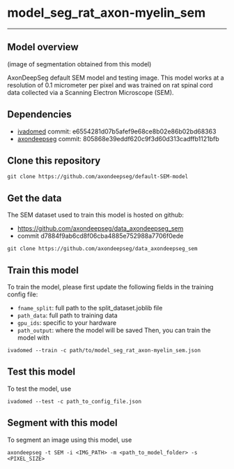 # model_seg_rat_axon-myelin_sem
---

## Model overview
(image of segmentation obtained from this model)

AxonDeepSeg default SEM model and testing image. This model works at a resolution of 0.1 micrometer per pixel and was trained on rat spinal cord data collected via a Scanning Electron Microscope (SEM).

## Dependencies
- [ivadomed](https://ivadomed.org/) commit: e6554281d07b5afef9e68ce8b02e86b02bd68363
- [axondeepseg](https://axondeepseg.readthedocs.io/en/latest/) commit: 805868e39eddf620c9f3d60d313cadffb1121bfb

## Clone this repository
```
git clone https://github.com/axondeepseg/default-SEM-model
```

## Get the data
The SEM dataset used to train this model is hosted on github:
- https://github.com/axondeepseg/data_axondeepseg_sem
- commit d7884f9ab6cd8f06cba4885e752988a7706f0ede

```
git clone https://github.com/axondeepseg/data_axondeepseg_sem
```

## Train this model
To train the model, please first update the following fields in the training config file:
- `fname_split`: full path to the split_dataset.joblib file
- `path_data`: full path to training data
- `gpu_ids`: specific to your hardware
- `path_output`: where the model will be saved
Then, you can train the model with
```
ivadomed --train -c path/to/model_seg_rat_axon-myelin_sem.json
```

## Test this model
To test the model, use
```
ivadomed --test -c path_to_config_file.json
```

## Segment with this model
To segment an image using this model, use
```
axondeepseg -t SEM -i <IMG_PATH> -m <path_to_model_folder> -s <PIXEL_SIZE>
```
